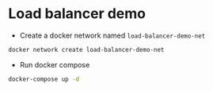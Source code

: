 # Load balancer demo

- Create a docker network named `load-balancer-demo-net`
```sh
docker network create load-balancer-demo-net
```
- Run docker compose
```sh
docker-compose up -d
```

